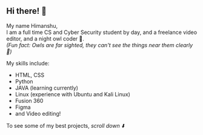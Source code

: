 ## Hi there! 👋 
My name Himanshu, <br>
I am a full time CS and Cyber Security student by day, and a freelance video editor, and a night owl coder 🦉. <br>
_(Fun fact: Owls are far sighted, they can't see the things near them clearly 🤯)_

My skills include:
- HTML, CSS
- Python
- JAVA (learning currently)
- Linux (experience with Ubuntu and Kali Linux)
- Fusion 360
- Figma
- and Video editing!

To see some of my best projects, _scroll down ⬇️_
